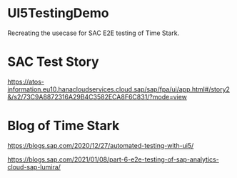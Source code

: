 # UI5TestingDemo

Recreating the usecase for SAC E2E testing of Time Stark.

# SAC Test Story

https://atos-information.eu10.hanacloudservices.cloud.sap/sap/fpa/ui/app.html#/story2&/s2/73C9A8872316A29B4C3582ECA8F6C831/?mode=view

# Blog of Time Stark

https://blogs.sap.com/2020/12/27/automated-testing-with-ui5/

https://blogs.sap.com/2021/01/08/part-6-e2e-testing-of-sap-analytics-cloud-sap-lumira/
